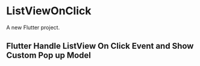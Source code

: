 # ListViewOnClick

A new Flutter project.

## Flutter Handle ListView On Click Event and Show Custom Pop up Model 
